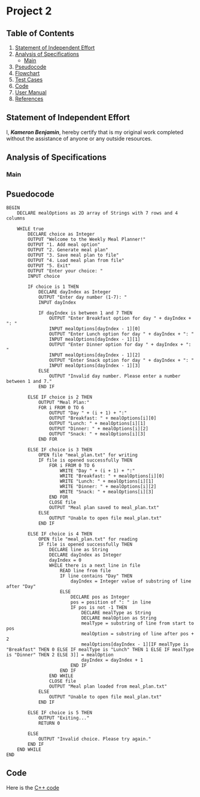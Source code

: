 # Project 2

## Table of Contents
1. [Statement of Independent Effort](#statement-of-independent-effort)
1. [Analysis of Specifications](#analysis-of-specifications)
    - [Main](#main)
1. [Pseudocode](#pseudocode)
1. [Flowchart](#flowchart)
1. [Test Cases](#test-cases)
1. [Code](#code)
1. [User Manual](#user-guide)
1. [References](#references)

## Statement of Independent Effort


I, ***Kameron Benjamin***, hereby certify that is my original work completed without the assistance of anyone or
any outside resources.

## Analysis of Specifications


### Main

## Psuedocode
``` text = 
BEGIN
    DECLARE mealOptions as 2D array of Strings with 7 rows and 4 columns

    WHILE true
        DECLARE choice as Integer
        OUTPUT "Welcome to the Weekly Meal Planner!"
        OUTPUT "1. Add meal option"
        OUTPUT "2. Generate meal plan"
        OUTPUT "3. Save meal plan to file"
        OUTPUT "4. Load meal plan from file"
        OUTPUT "5. Exit"
        OUTPUT "Enter your choice: "
        INPUT choice

        IF choice is 1 THEN
            DECLARE dayIndex as Integer
            OUTPUT "Enter day number (1-7): "
            INPUT dayIndex

            IF dayIndex is between 1 and 7 THEN
                OUTPUT "Enter Breakfast option for day " + dayIndex + ": "
                INPUT mealOptions[dayIndex - 1][0]
                OUTPUT "Enter Lunch option for day " + dayIndex + ": "
                INPUT mealOptions[dayIndex - 1][1]
                OUTPUT "Enter Dinner option for day " + dayIndex + ": "
                INPUT mealOptions[dayIndex - 1][2]
                OUTPUT "Enter Snack option for day " + dayIndex + ": "
                INPUT mealOptions[dayIndex - 1][3]
            ELSE
                OUTPUT "Invalid day number. Please enter a number between 1 and 7."
            END IF

        ELSE IF choice is 2 THEN
            OUTPUT "Meal Plan:"
            FOR i FROM 0 TO 6
                OUTPUT "Day " + (i + 1) + ":"
                OUTPUT "Breakfast: " + mealOptions[i][0]
                OUTPUT "Lunch: " + mealOptions[i][1]
                OUTPUT "Dinner: " + mealOptions[i][2]
                OUTPUT "Snack: " + mealOptions[i][3]
            END FOR

        ELSE IF choice is 3 THEN
            OPEN file "meal_plan.txt" for writing
            IF file is opened successfully THEN
                FOR i FROM 0 TO 6
                    WRITE "Day " + (i + 1) + ":"
                    WRITE "Breakfast: " + mealOptions[i][0]
                    WRITE "Lunch: " + mealOptions[i][1]
                    WRITE "Dinner: " + mealOptions[i][2]
                    WRITE "Snack: " + mealOptions[i][3]
                END FOR
                CLOSE file
                OUTPUT "Meal plan saved to meal_plan.txt"
            ELSE
                OUTPUT "Unable to open file meal_plan.txt"
            END IF

        ELSE IF choice is 4 THEN
            OPEN file "meal_plan.txt" for reading
            IF file is opened successfully THEN
                DECLARE line as String
                DECLARE dayIndex as Integer
                dayIndex = 0
                WHILE there is a next line in file
                    READ line from file
                    IF line contains "Day" THEN
                        dayIndex = Integer value of substring of line after "Day"
                    ELSE
                        DECLARE pos as Integer
                        pos = position of ": " in line
                        IF pos is not -1 THEN
                            DECLARE mealType as String
                            DECLARE mealOption as String
                            mealType = substring of line from start to pos
                            mealOption = substring of line after pos + 2
                            mealOptions[dayIndex - 1][IF mealType is "Breakfast" THEN 0 ELSE IF mealType is "Lunch" THEN 1 ELSE IF mealType is "Dinner" THEN 2 ELSE 3]] = mealOption
                            dayIndex = dayIndex + 1
                        END IF
                    END IF
                END WHILE
                CLOSE file
                OUTPUT "Meal plan loaded from meal_plan.txt"
            ELSE
                OUTPUT "Unable to open file meal_plan.txt"
            END IF

        ELSE IF choice is 5 THEN
            OUTPUT "Exiting..."
            RETURN 0

        ELSE
            OUTPUT "Invalid choice. Please try again."
        END IF
    END WHILE
END
```

## Code

Here is the [C++ code ](https://github.com/cis-famu/course-project-kameron-ctrl/blob/main/PA02_code.cpp)
